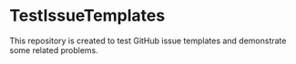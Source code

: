# TestIssueTemplates

This repository is created to test GitHub issue templates and demonstrate some related problems.

